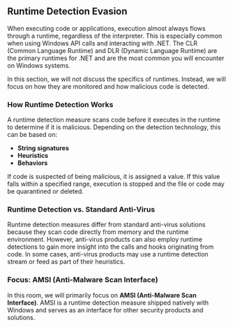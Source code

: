 ## Runtime Detection Evasion

When executing code or applications, execution almost always flows through a runtime, regardless of the interpreter. This is especially common when using Windows API calls and interacting with .NET. The CLR (Common Language Runtime) and DLR (Dynamic Language Runtime) are the primary runtimes for .NET and are the most common you will encounter on Windows systems.

In this section, we will not discuss the specifics of runtimes. Instead, we will focus on how they are monitored and how malicious code is detected.

### How Runtime Detection Works

A runtime detection measure scans code before it executes in the runtime to determine if it is malicious. Depending on the detection technology, this can be based on:

- **String signatures**
- **Heuristics**
- **Behaviors**

If code is suspected of being malicious, it is assigned a value. If this value falls within a specified range, execution is stopped and the file or code may be quarantined or deleted.

### Runtime Detection vs. Standard Anti-Virus

Runtime detection measures differ from standard anti-virus solutions because they scan code directly from memory and the runtime environment. However, anti-virus products can also employ runtime detections to gain more insight into the calls and hooks originating from code. In some cases, anti-virus products may use a runtime detection stream or feed as part of their heuristics.

### Focus: AMSI (Anti-Malware Scan Interface)

In this room, we will primarily focus on **AMSI (Anti-Malware Scan Interface)**. AMSI is a runtime detection measure shipped natively with Windows and serves as an interface for other security products and solutions.
